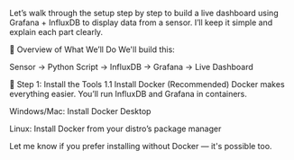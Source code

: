 Let’s walk through the setup step by step to build a live dashboard using Grafana + InfluxDB to display data from a sensor. I’ll keep it simple and explain each part clearly.

🧭 Overview of What We’ll Do
We'll build this:

Sensor → Python Script → InfluxDB → Grafana → Live Dashboard

🔧 Step 1: Install the Tools
1.1 Install Docker (Recommended)
Docker makes everything easier. You’ll run InfluxDB and Grafana in containers.

Windows/Mac: Install Docker Desktop

Linux: Install Docker from your distro’s package manager

Let me know if you prefer installing without Docker — it's possible too.